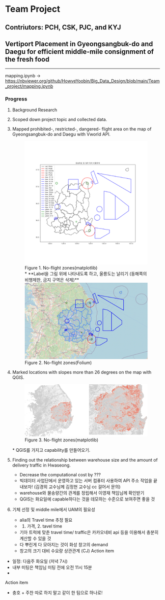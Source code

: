 # Team Project
## Contriutors: PCH, CSK, PJC, and KYJ
## Vertiport Placement in Gyeongsangbuk-do and Daegu for efficient middle-mile consignment of the fresh food
---
mapping.ipynb -> https://nbviewer.org/github/HowveYoobin/Big_Data_Design/blob/main/Team_project/mapping.ipynb

### Progress
1. Background Research
2. Scoped down project topic and collected data.
3. Mapped prohibited-, restricted-, dangered- flight area on the map of Gyeongsangbuk-do and Daegu with Vworld API.
    <figure>
    <img src="no_flight_plt.png" alt="No-flight zones"/>
    <figcaption>Figure 1. No-flight zones(matplotlib)</figcaption>  
    * **Label을 그림 위에 나타내도록 하고, 울릉도는 날리기 (동해쪽의 비행제한, 금지 구역은 삭제)**  
    <img src="no_flight_folium.png" alt="No-flight zones"/>
    <figcaption>Figure 2. No-flight zones(Folium)</figcaption>
    </figure>
4. Marked locations with slopes more than 26 degrees on the map with QGIS.
    <figure>
    <img src="slope.png" alt="slope > 26"/>
    <figcaption>Figure 3. No-flight zones(matplotlib)</figcaption>
    </figure>  
    * QGIS를 가지고 capability를 만들어오기.
5. Finding out the relationship between warehouse size and the amount of delivery traffic in Hwaseong.
   * Decrease the computational cost by ???
   * 빅데이터 사업단에서 운영하고 있는 서버 컴퓨터 사용하여 API 주소 작업을 끝내보자! (김경외 교수님께 김정현 교수님 cc 걸어서 문의)
   * warehouse와 물송량간의 관계를 정립해서 이영재 책임님께 확인받기
   * QGIS는 화요일에 capable하다는 것을 데모하는 수준으로 보여주면 좋을 것
  
6. 기체 선정 및 middle mile에서 UAM의 필요성
    * alia의 Travel time 추정 필요
    * 1. 가격, 2. tavel time
    * 기아 트럭에 맞춘 travel time/ traffic은 카카오네비 api 등을 이용해서 충분히 계산할 수 있을 것
    * 다 뿌린게 다 모아지는 것이 화성 창고의 demand
    * 창고의 크기 대비 수요량 상관관계 (CJ)
   Action item
* 일정: 다음주 화요일 (저녁 7시)
* 내부 미팅은 책임님 미팅 전에 오전 11시 15분
* 


Action item
* 충호 + 주찬 따로 하지 말고 같이 한 팀으로 하나로!
